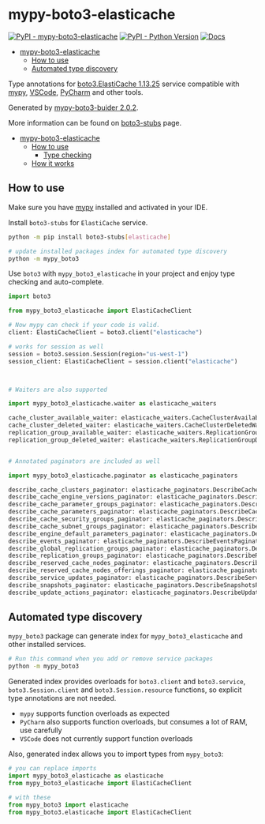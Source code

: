 # mypy-boto3-elasticache

[![PyPI - mypy-boto3-elasticache](https://img.shields.io/pypi/v/mypy-boto3-elasticache.svg?color=blue)](https://pypi.org/project/mypy-boto3-elasticache)
[![PyPI - Python Version](https://img.shields.io/pypi/pyversions/mypy-boto3-elasticache.svg?color=blue)](https://pypi.org/project/mypy-boto3-elasticache)
[![Docs](https://img.shields.io/readthedocs/mypy-boto3-builder.svg?color=blue)](https://mypy-boto3-builder.readthedocs.io/)

- [mypy-boto3-elasticache](#mypy-boto3-elasticache)
  - [How to use](#how-to-use)
  - [Automated type discovery](#automated-type-discovery)


Type annotations for
[boto3.ElastiCache 1.13.25](https://boto3.amazonaws.com/v1/documentation/api/1.13.25/reference/services/elasticache.html#ElastiCache) service
compatible with [mypy](https://github.com/python/mypy), [VSCode](https://code.visualstudio.com/),
[PyCharm](https://www.jetbrains.com/pycharm/) and other tools.

Generated by [mypy-boto3-buider 2.0.2](https://github.com/vemel/mypy_boto3_builder).

More information can be found on [boto3-stubs](https://pypi.org/project/boto3-stubs/) page.

- [mypy-boto3-elasticache](#mypy-boto3-elasticache)
  - [How to use](#how-to-use)
    - [Type checking](#type-checking)
  - [How it works](#how-it-works)

## How to use

Make sure you have [mypy](https://github.com/python/mypy) installed and activated in your IDE.

Install `boto3-stubs` for `ElastiCache` service.

```bash
python -m pip install boto3-stubs[elasticache]

# update installed packages index for automated type discovery
python -m mypy_boto3
```

Use `boto3` with `mypy_boto3_elasticache` in your project and enjoy type checking and auto-complete.

```python
import boto3

from mypy_boto3_elasticache import ElastiCacheClient

# Now mypy can check if your code is valid.
client: ElastiCacheClient = boto3.client("elasticache")

# works for session as well
session = boto3.session.Session(region="us-west-1")
session_client: ElastiCacheClient = session.client("elasticache")



# Waiters are also supported

import mypy_boto3_elasticache.waiter as elasticache_waiters

cache_cluster_available_waiter: elasticache_waiters.CacheClusterAvailableWaiter = client.get_waiter("cache_cluster_available")
cache_cluster_deleted_waiter: elasticache_waiters.CacheClusterDeletedWaiter = client.get_waiter("cache_cluster_deleted")
replication_group_available_waiter: elasticache_waiters.ReplicationGroupAvailableWaiter = client.get_waiter("replication_group_available")
replication_group_deleted_waiter: elasticache_waiters.ReplicationGroupDeletedWaiter = client.get_waiter("replication_group_deleted")


# Annotated paginators are included as well

import mypy_boto3_elasticache.paginator as elasticache_paginators

describe_cache_clusters_paginator: elasticache_paginators.DescribeCacheClustersPaginator = client.get_paginator("describe_cache_clusters")
describe_cache_engine_versions_paginator: elasticache_paginators.DescribeCacheEngineVersionsPaginator = client.get_paginator("describe_cache_engine_versions")
describe_cache_parameter_groups_paginator: elasticache_paginators.DescribeCacheParameterGroupsPaginator = client.get_paginator("describe_cache_parameter_groups")
describe_cache_parameters_paginator: elasticache_paginators.DescribeCacheParametersPaginator = client.get_paginator("describe_cache_parameters")
describe_cache_security_groups_paginator: elasticache_paginators.DescribeCacheSecurityGroupsPaginator = client.get_paginator("describe_cache_security_groups")
describe_cache_subnet_groups_paginator: elasticache_paginators.DescribeCacheSubnetGroupsPaginator = client.get_paginator("describe_cache_subnet_groups")
describe_engine_default_parameters_paginator: elasticache_paginators.DescribeEngineDefaultParametersPaginator = client.get_paginator("describe_engine_default_parameters")
describe_events_paginator: elasticache_paginators.DescribeEventsPaginator = client.get_paginator("describe_events")
describe_global_replication_groups_paginator: elasticache_paginators.DescribeGlobalReplicationGroupsPaginator = client.get_paginator("describe_global_replication_groups")
describe_replication_groups_paginator: elasticache_paginators.DescribeReplicationGroupsPaginator = client.get_paginator("describe_replication_groups")
describe_reserved_cache_nodes_paginator: elasticache_paginators.DescribeReservedCacheNodesPaginator = client.get_paginator("describe_reserved_cache_nodes")
describe_reserved_cache_nodes_offerings_paginator: elasticache_paginators.DescribeReservedCacheNodesOfferingsPaginator = client.get_paginator("describe_reserved_cache_nodes_offerings")
describe_service_updates_paginator: elasticache_paginators.DescribeServiceUpdatesPaginator = client.get_paginator("describe_service_updates")
describe_snapshots_paginator: elasticache_paginators.DescribeSnapshotsPaginator = client.get_paginator("describe_snapshots")
describe_update_actions_paginator: elasticache_paginators.DescribeUpdateActionsPaginator = client.get_paginator("describe_update_actions")
```

## Automated type discovery

`mypy_boto3` package can generate index for `mypy_boto3_elasticache` and other installed services.

```bash
# Run this command when you add or remove service packages
python -m mypy_boto3
```

Generated index provides overloads for `boto3.client` and `boto3.service`,
`boto3.Session.client` and `boto3.Session.resource` functions,
so explicit type annotations are not needed.

- `mypy` supports function overloads as expected
- `PyCharm` also supports function overloads, but consumes a lot of RAM, use carefully
- `VSCode` does not currently support function overloads

Also, generated index allows you to import types from `mypy_boto3`:

```python
# you can replace imports
import mypy_boto3_elasticache as elasticache
from mypy_boto3_elasticache import ElastiCacheClient

# with these
from mypy_boto3 import elasticache
from mypy_boto3.elasticache import ElastiCacheClient
```